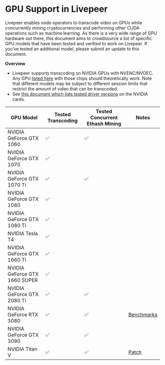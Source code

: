 # GPU Support in Livepeer

Livepeer enables node operators to transcode video on GPUs while concurrently mining cryptocurrencies and performing other CUDA operations such as machine learning. As there is a very wide range of GPU hardware out there, this document aims to crowdsource a list of specific GPU models that have been tested and verified to work on Livepeer. If you've tested an additional model, please submit an update to this document.

**Overview**

* Livepeer supports transcoding on NVIDIA GPUs with NVENC/NVDEC. Any GPU [listed here](https://developer.nvidia.com/video-encode-and-decode-gpu-support-matrix-new) with those chips should theoretically work. Note that different models may be subject to different session limits that restrict the amount of video that can be transcoded.
* See [this document which lists tested driver versions](https://github.com/livepeer/go-livepeer/blob/master/doc/gpu.md) on the NVIDIA cards. 

| GPU Model                     | Tested Transcoding | Tested Concurrent Ethash Mining | Notes                                                                                                  |
| ----------------------------- | ------------------ | ------------------------------- | ------------------------------------------------------------------------------------------------------ |
| NVIDIA GeForce GTX 1060       | :white_check_mark: | :white_check_mark:              |                                                                                                        |
| NVIDIA GeForce GTX 1070       | :white_check_mark: |                                 |                                                                                                        |
| NVIDIA GeForce GTX 1070 Ti    | :white_check_mark: | :white_check_mark:              |                                                                                                        |
| NVIDIA GeForce GTX 1080       | :white_check_mark: |                                 |                                                                                                        |
| NVIDIA GeForce GTX 1080 Ti    | :white_check_mark: |                                 |                                                                                                        |
| NVIDIA Tesla T4               | :white_check_mark: |                                 |                                                                                                        |
| NVIDIA GeForce GTX 1660 Ti    | :white_check_mark: |                                 |                                                                                                        |
| NVIDIA GeForce GTX 1660 SUPER | :white_check_mark: |                                 |                                                                                                        |
| NVIDIA GeForce GTX 2080 Ti       | :white_check_mark: | :white_check_mark:              |
| NVIDIA GeForce RTX 3080       | :white_check_mark: | :white_check_mark:              | [Benchmarks](https://forum.livepeer.org/t/dual-ethash-mining-transcoding-w-rtx-3080-10g-cuda-mps/1161) |                                                                                                        |
| NVIDIA GeForce GTX 3090       | :white_check_mark: | :white_check_mark:              |     
| NVIDIA Titan V                | :white_check_mark: | :white_check_mark:              | [Patch](https://github.com/keylase/nvidia-patch)                                                       |
